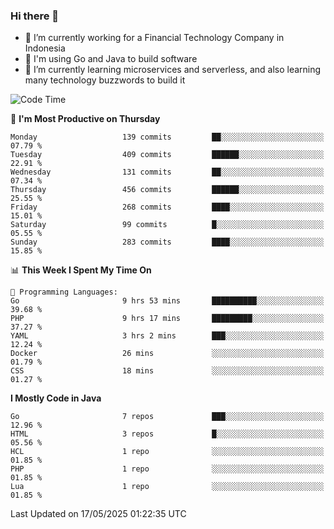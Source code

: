 ### Hi there 👋

<!--
**mazzama/mazzama** is a ✨ _special_ ✨ repository because its `README.md` (this file) appears on your GitHub profile.

Here are some ideas to get you started:

- 🔭 I’m currently working on ...
- 🌱 I’m currently learning ...
- 👯 I’m looking to collaborate on ...
- 🤔 I’m looking for help with ...
- 💬 Ask me about ...
- 📫 How to reach me: ...
- 😄 Pronouns: ...
- ⚡ Fun fact: ...
-->

- 🔭 I’m currently working for a Financial Technology Company in Indonesia
- :gun: I'm using Go and Java to build software
- 🌱 I’m currently learning microservices and serverless, and also learning many technology buzzwords to build it

<!--START_SECTION:waka-->
![Code Time](http://img.shields.io/badge/Code%20Time-3%2C925%20hrs%2014%20mins-blue)

📅 **I'm Most Productive on Thursday** 

```text
Monday                   139 commits         ██░░░░░░░░░░░░░░░░░░░░░░░   07.79 % 
Tuesday                  409 commits         ██████░░░░░░░░░░░░░░░░░░░   22.91 % 
Wednesday                131 commits         ██░░░░░░░░░░░░░░░░░░░░░░░   07.34 % 
Thursday                 456 commits         ██████░░░░░░░░░░░░░░░░░░░   25.55 % 
Friday                   268 commits         ████░░░░░░░░░░░░░░░░░░░░░   15.01 % 
Saturday                 99 commits          █░░░░░░░░░░░░░░░░░░░░░░░░   05.55 % 
Sunday                   283 commits         ████░░░░░░░░░░░░░░░░░░░░░   15.85 % 
```


📊 **This Week I Spent My Time On** 

```text
💬 Programming Languages: 
Go                       9 hrs 53 mins       ██████████░░░░░░░░░░░░░░░   39.68 % 
PHP                      9 hrs 17 mins       █████████░░░░░░░░░░░░░░░░   37.27 % 
YAML                     3 hrs 2 mins        ███░░░░░░░░░░░░░░░░░░░░░░   12.24 % 
Docker                   26 mins             ░░░░░░░░░░░░░░░░░░░░░░░░░   01.79 % 
CSS                      18 mins             ░░░░░░░░░░░░░░░░░░░░░░░░░   01.27 % 
```

**I Mostly Code in Java** 

```text
Go                       7 repos             ███░░░░░░░░░░░░░░░░░░░░░░   12.96 % 
HTML                     3 repos             █░░░░░░░░░░░░░░░░░░░░░░░░   05.56 % 
HCL                      1 repo              ░░░░░░░░░░░░░░░░░░░░░░░░░   01.85 % 
PHP                      1 repo              ░░░░░░░░░░░░░░░░░░░░░░░░░   01.85 % 
Lua                      1 repo              ░░░░░░░░░░░░░░░░░░░░░░░░░   01.85 % 
```




 Last Updated on 17/05/2025 01:22:35 UTC
<!--END_SECTION:waka-->
